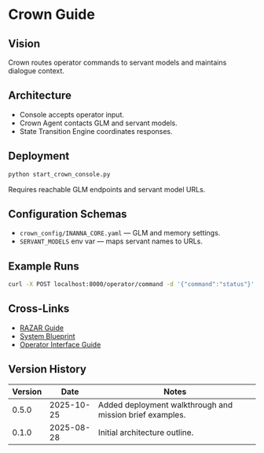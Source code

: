 # Crown Guide

## Vision
Crown routes operator commands to servant models and maintains dialogue context.

## Architecture
- Console accepts operator input.
- Crown Agent contacts GLM and servant models.
- State Transition Engine coordinates responses.

## Deployment
```bash
python start_crown_console.py
```
Requires reachable GLM endpoints and servant model URLs.

## Configuration Schemas
- `crown_config/INANNA_CORE.yaml` — GLM and memory settings.
- `SERVANT_MODELS` env var — maps servant names to URLs.

## Example Runs
```bash
curl -X POST localhost:8000/operator/command -d '{"command":"status"}'
```

## Cross-Links
- [RAZAR Guide](RAZAR_GUIDE.md)
- [System Blueprint](system_blueprint.md)
- [Operator Interface Guide](operator_interface_GUIDE.md)

## Version History
| Version | Date | Notes |
|---------|------|-------|
| 0.5.0 | 2025-10-25 | Added deployment walkthrough and mission brief examples. |
| 0.1.0 | 2025-08-28 | Initial architecture outline. |
